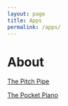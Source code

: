 ```yaml
---
layout: page
title: Apps
permalink: /apps/
---
```


# About

[The Pitch Pipe](/apps/the_pitch_pipe.html)

[The Pocket Piano](/apps/the_pocket_piano.html)